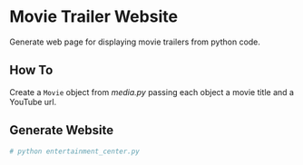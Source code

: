 # Movie Trailer Website
Generate web page for displaying movie trailers from python code.

## How To
Create a `Movie` object from _media.py_ passing each object a movie title and
a YouTube url.  


## Generate Website
```python
# python entertainment_center.py
```
